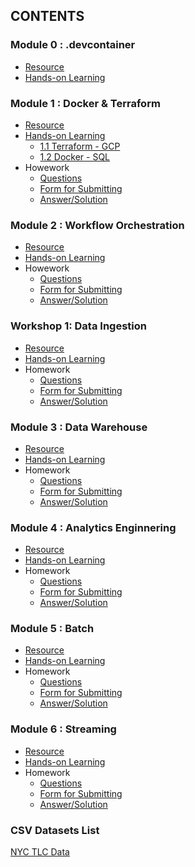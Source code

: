 ## CONTENTS

### Module 0 : .devcontainer
- [Resource](https://github.com/DataTalksClub/data-engineering-zoomcamp/tree/main/.devcontainer)
- [Hands-on Learning](https://github.com/DataTalksClub/data-engineering-zoomcamp/tree/main/.devcontainer)

### Module 1 : Docker & Terraform 
- [Resource](https://github.com/DataTalksClub/data-engineering-zoomcamp/tree/main/01-docker-terraform)
- [Hands-on Learning](https://github.com/garjita63/de-zoomcamp-2024/tree/main/learning/module1)
  - [1.1 Terraform - GCP](https://github.com/garjita63/de-zoomcamp-2024/blob/main/learning/module1/terraform_gcp.md)
  - [1.2 Docker - SQL](https://github.com/garjita63/de-zoomcamp-2024/blob/main/learning/module1/docker_sql.md)
- Howework
  - [Questions](https://github.com/DataTalksClub/data-engineering-zoomcamp/blob/main/cohorts/2024/01-docker-terraform/homework.md)
  - [Form for Submitting](https://courses.datatalks.club/de-zoomcamp-2024/homework/hw01)
  - [Answer/Solution](https://github.com/garjita63/de-zoomcamp-2024/blob/main/homewok/HW-01-solution.ipynb)
  
### Module 2 : Workflow Orchestration
- [Resource](https://github.com/DataTalksClub/data-engineering-zoomcamp/tree/main/02-workflow-orchestration)
- [Hands-on Learning](https://github.com/garjita63/de-zoomcamp-2024/blob/main/learning/module2/mage-workflow-orchestration.md)
- Howework
  - [Questions](https://github.com/DataTalksClub/data-engineering-zoomcamp/blob/main/cohorts/2024/02-workflow-orchestration/homework.md)
  - [Form for Submitting](https://courses.datatalks.club/de-zoomcamp-2024/homework/hw2)
  - [Answer/Solution](https://github.com/garjita63/de-zoomcamp-2024/blob/main/homewok/homework-02.md)
  
### Workshop 1: Data Ingestion
- [Resource](https://github.com/DataTalksClub/data-engineering-zoomcamp/blob/main/cohorts/2024/workshops/dlt.md)
- [Hands-on Learning](https://github.com/garjita63/de-zoomcamp-2024/blob/main/learning/workshop1/data_ingestion.md)
- Homework
  - [Questions](https://github.com/DataTalksClub/data-engineering-zoomcamp/blob/main/cohorts/2024/workshops/dlt.md)
  - [Form for Submitting](https://courses.datatalks.club/de-zoomcamp-2024/homework/workshop1)
  - [Answer/Solution](https://github.com/garjita63/de-zoomcamp-2024/blob/main/homewok/workshop1-data-ingestion.ipynb) 

### Module 3 : Data Warehouse
- [Resource](https://github.com/DataTalksClub/data-engineering-zoomcamp/tree/main/03-data-warehouse)
- [Hands-on Learning](https://github.com/garjita63/de-zoomcamp-2024/tree/main/learning/module3)
- Homework
  - [Questions](https://github.com/DataTalksClub/data-engineering-zoomcamp/blob/main/cohorts/2024/03-data-warehouse/homework.md)
  - [Form for Submitting](https://courses.datatalks.club/de-zoomcamp-2024/homework/hw3)
  - [Answer/Solution](https://github.com/garjita63/de-zoomcamp-2024/blob/main/homewok/module3-datawarehouse.md)

### Module 4 : Analytics Enginnering
- [Resource](https://github.com/DataTalksClub/data-engineering-zoomcamp/tree/main/04-analytics-engineering)
- [Hands-on Learning](https://github.com/garjita63/de-zoomcamp-2024/tree/main/learning/module4)
- Homework
  - [Questions](https://github.com/DataTalksClub/data-engineering-zoomcamp/blob/main/cohorts/2024/04-analytics-engineering/homework.md)
  - [Form for Submitting](https://courses.datatalks.club/de-zoomcamp-2024/homework/hw4)
  - [Answer/Solution](https://github.com/garjita63/de-zoomcamp-2024/blob/main/homewok/module4.md)

### Module 5 : Batch
- [Resource](https://github.com/DataTalksClub/data-engineering-zoomcamp/tree/main/05-batch)
- [Hands-on Learning]()
- Homework
  - [Questions](https://github.com/DataTalksClub/data-engineering-zoomcamp/blob/main/cohorts/2024/05-batch/homework.md)
  - [Form for Submitting](https://courses.datatalks.club/de-zoomcamp-2024/homework/hw5)
  - [Answer/Solution](https://github.com/garjita63/de-zoomcamp-2024/blob/main/homewok/module5.md)
  
### Module 6 : Streaming
- [Resource](https://github.com/DataTalksClub/data-engineering-zoomcamp/tree/main/06-streaming)
- [Hands-on Learning]()
- Homework
  - [Questions]()
  - [Form for Submitting]()
  - [Answer/Solution]()
  

### CSV Datasets List
[NYC TLC Data](https://github.com/DataTalksClub/nyc-tlc-data/?tab=readme-ov-file)
